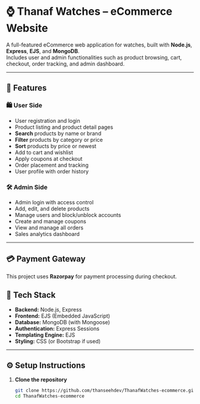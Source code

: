 # ⌚ Thanaf Watches – eCommerce Website

A full-featured eCommerce web application for watches, built with **Node.js**, **Express**, **EJS**, and **MongoDB**.  
Includes user and admin functionalities such as product browsing, cart, checkout, order tracking, and admin dashboard.

---

## 🚀 Features

### 🛍️ User Side
- User registration and login
- Product listing and product detail pages
- **Search** products by name or brand
- **Filter** products by category or price
- **Sort** products by price or newest
- Add to cart and wishlist
- Apply coupons at checkout
- Order placement and tracking
- User profile with order history

### 🛠️ Admin Side
- Admin login with access control
- Add, edit, and delete products
- Manage users and block/unblock accounts
- Create and manage coupons
- View and manage all orders
- Sales analytics dashboard

---

## 💳 Payment Gateway

This project uses **Razorpay** for payment processing during checkout.

## 🧰 Tech Stack

- **Backend:** Node.js, Express
- **Frontend:** EJS (Embedded JavaScript)
- **Database:** MongoDB (with Mongoose)
- **Authentication:** Express Sessions
- **Templating Engine:** EJS
- **Styling:** CSS (or Bootstrap if used)

---

## ⚙️ Setup Instructions

1. **Clone the repository**
   ```bash
   git clone https://github.com/thanseehdev/ThanafWatches-ecommerce.git
   cd ThanafWatches-ecommerce

